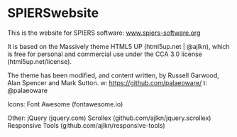 # SPIERSwebsite
This is the website for SPIERS software: www.spiers-software.org

It is based on the Massively theme HTML5 UP (html5up.net | @ajlkn), which is free for personal and commercial use under the CCA 3.0 license (html5up.net/license). 

The theme has been modified, and content written, by Russell Garwood, Alan Spencer and Mark Sutton. 
w: https://github.com/palaeoware/
t: @palaeoware

Icons:
		Font Awesome (fontawesome.io)

Other:
		jQuery (jquery.com)
		Scrollex (github.com/ajlkn/jquery.scrollex)
		Responsive Tools (github.com/ajlkn/responsive-tools)